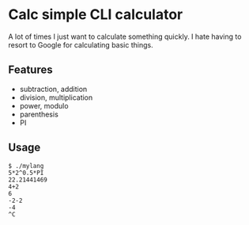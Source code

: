 # Calc simple CLI calculator

A lot of times I just want to calculate something quickly.
I hate having to resort to Google for calculating basic things.

## Features

* subtraction, addition
* division, multiplication
* power, modulo
* parenthesis
* PI

## Usage

```
$ ./mylang 
5*2^0.5*PI
22.21441469
4+2
6
-2-2
-4
^C
```
